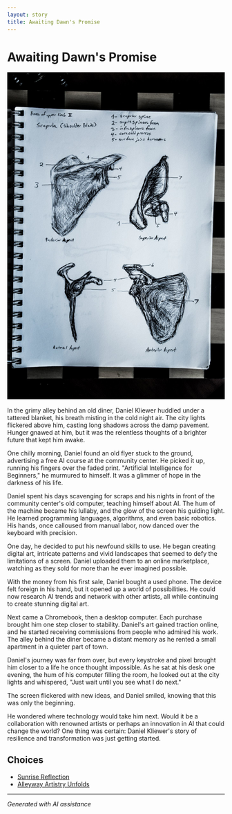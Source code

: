 ```yaml
---
layout: story
title: Awaiting Dawn's Promise
---
```


# Awaiting Dawn's Promise

![Awaiting Dawn's Promise](/input_images/463893960_8751402418287450_1246655841173803972_n.jpg)

In the grimy alley behind an old diner, Daniel Kliewer huddled under a tattered blanket, his breath misting in the cold night air. The city lights flickered above him, casting long shadows across the damp pavement. Hunger gnawed at him, but it was the relentless thoughts of a brighter future that kept him awake.

One chilly morning, Daniel found an old flyer stuck to the ground, advertising a free AI course at the community center. He picked it up, running his fingers over the faded print. "Artificial Intelligence for Beginners," he murmured to himself. It was a glimmer of hope in the darkness of his life.

Daniel spent his days scavenging for scraps and his nights in front of the community center's old computer, teaching himself about AI. The hum of the machine became his lullaby, and the glow of the screen his guiding light. He learned programming languages, algorithms, and even basic robotics. His hands, once calloused from manual labor, now danced over the keyboard with precision.

One day, he decided to put his newfound skills to use. He began creating digital art, intricate patterns and vivid landscapes that seemed to defy the limitations of a screen. Daniel uploaded them to an online marketplace, watching as they sold for more than he ever imagined possible.

With the money from his first sale, Daniel bought a used phone. The device felt foreign in his hand, but it opened up a world of possibilities. He could now research AI trends and network with other artists, all while continuing to create stunning digital art.

Next came a Chromebook, then a desktop computer. Each purchase brought him one step closer to stability. Daniel's art gained traction online, and he started receiving commissions from people who admired his work. The alley behind the diner became a distant memory as he rented a small apartment in a quieter part of town.

Daniel's journey was far from over, but every keystroke and pixel brought him closer to a life he once thought impossible. As he sat at his desk one evening, the hum of his computer filling the room, he looked out at the city lights and whispered, "Just wait until you see what I do next."

The screen flickered with new ideas, and Daniel smiled, knowing that this was only the beginning.

He wondered where technology would take him next. Would it be a collaboration with renowned artists or perhaps an innovation in AI that could change the world? One thing was certain: Daniel Kliewer's story of resilience and transformation was just getting started.


## Choices

* [Sunrise Reflection](/stories/20221013_172115)
* [Alleyway Artistry Unfolds](/stories/289641143_5461602423934149_1613512193125880228_n)


---
*Generated with AI assistance*

